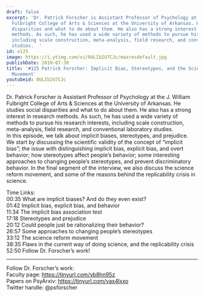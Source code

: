 ```yaml
---
draft: false
excerpt: 'Dr. Patrick Forscher is Assistant Professor of Psychology at the J. William
  Fulbright College of Arts & Sciences at the University of Arkansas. He studies social
  disparities and what to do about them. He also has a strong interest in research
  methods. As such, he has used a wide variety of methods to pursue his research interests,
  including scale construction, meta-analysis, field research, and conventional laboratory
  studies.  '
id: e125
image: https://i.ytimg.com/vi/0ULIb2U7CJc/maxresdefault.jpg
publishDate: 2019-07-30
title: '#125 Patrick Forscher: Implicit Bias, Stereotypes, and the Science Reform
  Movement'
youtubeid: 0ULIb2U7CJc
---
```

Dr. Patrick Forscher is Assistant Professor of Psychology at the J. William Fulbright College of Arts & Sciences at the University of Arkansas. He studies social disparities and what to do about them. He also has a strong interest in research methods. As such, he has used a wide variety of methods to pursue his research interests, including scale construction, meta-analysis, field research, and conventional laboratory studies.  
In this episode, we talk about implicit biases, stereotypes, and prejudice. We start by discussing the scientific validity of the concept of “implicit bias”; the issue with distinguishing implicit bias, explicit bias, and overt behavior; how stereotypes affect people’s behavior; some interesting approaches to changing people’s stereotypes, and prevent discriminatory behavior. In the final segment of the interview, we also discuss the science reform movement, and some of the reasons behind the replicability crisis in science.

Time Links:  
00:35  What are implicit biases? And do they even exist?  
01:42  Implicit bias, explicit bias, and behavior                     
11:34  The implicit bias association test                     
17:18  Stereotypes and prejudice              
20:12  Could people just be rationalizing their behavior?       
26:57  Some approaches to changing people’s stereotypes    
33:12  The science reform movement   
38:35  Flaws in the current way of doing science, and the replicability crisis      
52:50  Follow Dr. Forscher’s work!    

---

Follow Dr. Forscher’s work:  
Faculty page: https://tinyurl.com/yb8hn95z  
Papers on PsyArxiv: https://tinyurl.com/yax4lxxo  
Twitter handle: @psforscher
